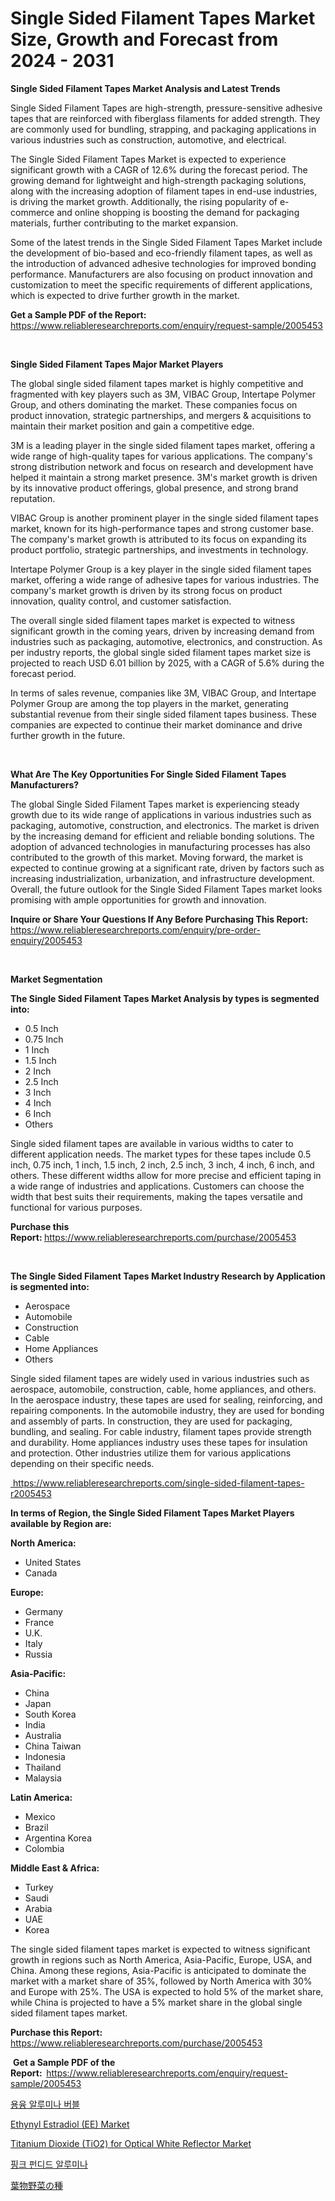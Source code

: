<p><h1>Single Sided Filament Tapes Market Size, Growth and Forecast from 2024 - 2031</h1></p><p><strong>Single Sided Filament Tapes Market Analysis and Latest Trends</strong></p>
<p><p>Single Sided Filament Tapes are high-strength, pressure-sensitive adhesive tapes that are reinforced with fiberglass filaments for added strength. They are commonly used for bundling, strapping, and packaging applications in various industries such as construction, automotive, and electrical.</p><p>The Single Sided Filament Tapes Market is expected to experience significant growth with a CAGR of 12.6% during the forecast period. The growing demand for lightweight and high-strength packaging solutions, along with the increasing adoption of filament tapes in end-use industries, is driving the market growth. Additionally, the rising popularity of e-commerce and online shopping is boosting the demand for packaging materials, further contributing to the market expansion.</p><p>Some of the latest trends in the Single Sided Filament Tapes Market include the development of bio-based and eco-friendly filament tapes, as well as the introduction of advanced adhesive technologies for improved bonding performance. Manufacturers are also focusing on product innovation and customization to meet the specific requirements of different applications, which is expected to drive further growth in the market.</p></p>
<p><strong>Get a Sample PDF of the Report:&nbsp;</strong> <a href="https://www.reliableresearchreports.com/enquiry/request-sample/2005453">https://www.reliableresearchreports.com/enquiry/request-sample/2005453</a></p>
<p>&nbsp;</p>
<p><strong>Single Sided Filament Tapes Major Market Players</strong></p>
<p><p>The global single sided filament tapes market is highly competitive and fragmented with key players such as 3M, VIBAC Group, Intertape Polymer Group, and others dominating the market. These companies focus on product innovation, strategic partnerships, and mergers & acquisitions to maintain their market position and gain a competitive edge.</p><p>3M is a leading player in the single sided filament tapes market, offering a wide range of high-quality tapes for various applications. The company's strong distribution network and focus on research and development have helped it maintain a strong market presence. 3M's market growth is driven by its innovative product offerings, global presence, and strong brand reputation.</p><p>VIBAC Group is another prominent player in the single sided filament tapes market, known for its high-performance tapes and strong customer base. The company's market growth is attributed to its focus on expanding its product portfolio, strategic partnerships, and investments in technology.</p><p>Intertape Polymer Group is a key player in the single sided filament tapes market, offering a wide range of adhesive tapes for various industries. The company's market growth is driven by its strong focus on product innovation, quality control, and customer satisfaction.</p><p>The overall single sided filament tapes market is expected to witness significant growth in the coming years, driven by increasing demand from industries such as packaging, automotive, electronics, and construction. As per industry reports, the global single sided filament tapes market size is projected to reach USD 6.01 billion by 2025, with a CAGR of 5.6% during the forecast period.</p><p>In terms of sales revenue, companies like 3M, VIBAC Group, and Intertape Polymer Group are among the top players in the market, generating substantial revenue from their single sided filament tapes business. These companies are expected to continue their market dominance and drive further growth in the future.</p></p>
<p>&nbsp;</p>
<p><strong>What Are The Key Opportunities For Single Sided Filament Tapes Manufacturers?</strong></p>
<p><p>The global Single Sided Filament Tapes market is experiencing steady growth due to its wide range of applications in various industries such as packaging, automotive, construction, and electronics. The market is driven by the increasing demand for efficient and reliable bonding solutions. The adoption of advanced technologies in manufacturing processes has also contributed to the growth of this market. Moving forward, the market is expected to continue growing at a significant rate, driven by factors such as increasing industrialization, urbanization, and infrastructure development. Overall, the future outlook for the Single Sided Filament Tapes market looks promising with ample opportunities for growth and innovation.</p></p>
<p><strong>Inquire or Share Your Questions If Any Before Purchasing This Report:</strong> <a href="https://www.reliableresearchreports.com/enquiry/pre-order-enquiry/2005453">https://www.reliableresearchreports.com/enquiry/pre-order-enquiry/2005453</a></p>
<p>&nbsp;</p>
<p><strong>Market Segmentation</strong></p>
<p><strong>The Single Sided Filament Tapes Market Analysis by types is segmented into:</strong></p>
<p><ul><li>0.5 Inch</li><li>0.75 Inch</li><li>1 Inch</li><li>1.5 Inch</li><li>2 Inch</li><li>2.5 Inch</li><li>3 Inch</li><li>4 Inch</li><li>6 Inch</li><li>Others</li></ul></p>
<p><p>Single sided filament tapes are available in various widths to cater to different application needs. The market types for these tapes include 0.5 inch, 0.75 inch, 1 inch, 1.5 inch, 2 inch, 2.5 inch, 3 inch, 4 inch, 6 inch, and others. These different widths allow for more precise and efficient taping in a wide range of industries and applications. Customers can choose the width that best suits their requirements, making the tapes versatile and functional for various purposes.</p></p>
<p><strong>Purchase this Report:&nbsp;</strong><a href="https://www.reliableresearchreports.com/purchase/2005453">https://www.reliableresearchreports.com/purchase/2005453</a></p>
<p>&nbsp;</p>
<p><strong>The Single Sided Filament Tapes Market Industry Research by Application is segmented into:</strong></p>
<p><ul><li>Aerospace</li><li>Automobile</li><li>Construction</li><li>Cable</li><li>Home Appliances</li><li>Others</li></ul></p>
<p><p>Single sided filament tapes are widely used in various industries such as aerospace, automobile, construction, cable, home appliances, and others. In the aerospace industry, these tapes are used for sealing, reinforcing, and repairing components. In the automobile industry, they are used for bonding and assembly of parts. In construction, they are used for packaging, bundling, and sealing. For cable industry, filament tapes provide strength and durability. Home appliances industry uses these tapes for insulation and protection. Other industries utilize them for various applications depending on their specific needs.</p></p>
<p><a href="https://www.reliableresearchreports.com/single-sided-filament-tapes-r2005453">&nbsp;https://www.reliableresearchreports.com/single-sided-filament-tapes-r2005453</a></p>
<p><strong>In terms of Region, the Single Sided Filament Tapes Market Players available by Region are:</strong></p>
<p>
    <p> <strong> North America: </strong>
        <ul>
            <li>United States</li>
            <li>Canada</li>
        </ul>
        </p> 
    <p> <strong> Europe: </strong>
        <ul>
            <li>Germany</li>
            <li>France</li>
            <li>U.K.</li>
            <li>Italy</li>
            <li>Russia</li>
        </ul>
        </p> 
    <p> <strong> Asia-Pacific: </strong>
        <ul>
            <li>China</li>
            <li>Japan</li>
            <li>South Korea</li>
            <li>India</li>
            <li>Australia</li>
            <li>China Taiwan</li>
            <li>Indonesia</li>
            <li>Thailand</li>
            <li>Malaysia</li>
        </ul>
        </p> 
    <p> <strong> Latin America: </strong>
        <ul>
            <li>Mexico</li>
            <li>Brazil</li>
            <li>Argentina Korea</li>
            <li>Colombia</li>
        </ul>
        </p> 
    <p> <strong> Middle East & Africa: </strong>
        <ul>
            <li>Turkey</li>
            <li>Saudi</li>
            <li>Arabia</li>
            <li>UAE</li>
            <li>Korea</li>
        </ul>
    </p>
    </p>
<p><p>The single sided filament tapes market is expected to witness significant growth in regions such as North America, Asia-Pacific, Europe, USA, and China. Among these regions, Asia-Pacific is anticipated to dominate the market with a market share of 35%, followed by North America with 30% and Europe with 25%. The USA is expected to hold 5% of the market share, while China is projected to have a 5% market share in the global single sided filament tapes market.</p></p>
<p><strong>Purchase this Report: </strong><a href="https://www.reliableresearchreports.com/purchase/2005453">https://www.reliableresearchreports.com/purchase/2005453</a></p>
<p>&nbsp;<strong>Get a Sample PDF of the Report:&nbsp;&nbsp;</strong><a href="https://www.reliableresearchreports.com/enquiry/request-sample/2005453">https://www.reliableresearchreports.com/enquiry/request-sample/2005453</a></p>
<p><strong></strong></p>
<p><p><a href="https://github.com/DavidCarter19662022/Market-Research-Report-List-1/blob/main/4269185145820.md">용융 알루미나 버블</a></p><p><a href="https://github.com/kosella/Market-Research-Report-List-3/blob/main/ethynyl-estradiol-ee-market.md">Ethynyl Estradiol (EE) Market</a></p><p><a href="https://github.com/nathandecarvalho/Market-Research-Report-List-3/blob/main/titanium-dioxide-tio2-for-optical-white-reflector-market.md">Titanium Dioxide (TiO2) for Optical White Reflector Market</a></p><p><a href="https://github.com/bossladyaries0/Market-Research-Report-List-1/blob/main/3051276145819.md">핑크 펀디드 알루미나</a></p><p><a href="https://github.com/LuzHills1972/Market-Research-Report-List-1/blob/main/2744459139484.md">葉物野菜の種</a></p></p>